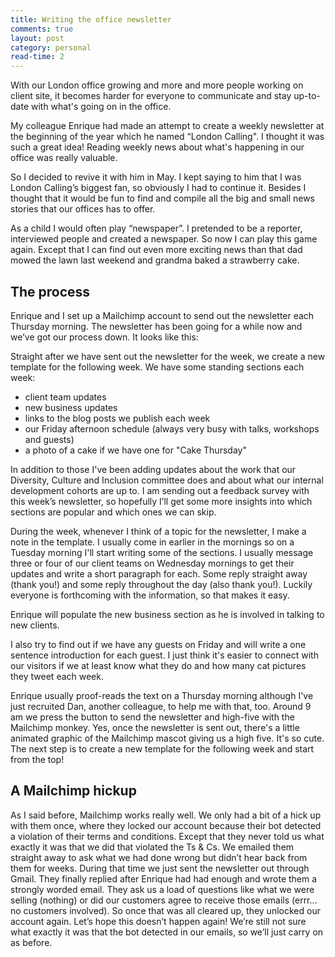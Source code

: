 ```yaml
---
title: Writing the office newsletter
comments: true
layout: post
category: personal
read-time: 2
---
```


With our London office growing and more and more people working on client site, it becomes harder for everyone to communicate and stay up-to-date with what's going on in the office.

My colleague Enrique had made an attempt to create a weekly newsletter at the beginning of the year which he named “London Calling".  I thought it was such a great idea! Reading weekly news about what's happening in our office was really valuable.

<!--break-->

So I decided to revive it with him in May. I kept saying to him that I was London Calling’s biggest fan, so obviously I  had to continue it. Besides I thought that it would be fun to find and compile all the big and small news stories that our offices has to offer.

As a child I would often play “newspaper”.  I pretended to be a reporter, interviewed people and created a newspaper. So now I can play this game again. Except that I can find out even more exciting news than that dad mowed the lawn last weekend and grandma baked a strawberry cake.

## The process

Enrique and I set up a Mailchimp account to send out the newsletter each Thursday morning. The newsletter has been going for a while now and we’ve got our process down. It looks like this:

Straight after we have sent out the newsletter for the week, we create a new template for the following week. We have some standing sections each week:

- client team updates
- new business updates
- links to the blog posts we publish each week
- our Friday afternoon schedule (always very busy with talks, workshops and guests)
- a photo of a cake if we have one for "Cake Thursday"

In addition to those I've been adding updates about the work that our Diversity, Culture and Inclusion committee does and about what our internal development cohorts are up to. I am sending out a feedback survey with this week’s newsletter, so hopefully I’ll get some more insights into which sections are popular and which ones we can skip.

During the week, whenever I think of a topic for the newsletter, I make a note in the template. I usually come in earlier in the mornings so on a Tuesday morning I'll start writing some of the sections. I usually message three or four of our client teams on Wednesday mornings to get their updates and write a short paragraph for each. Some reply straight away (thank you!) and some reply throughout the day (also thank you!). Luckily everyone is forthcoming with the information, so that makes it easy.

Enrique will populate the new business section as he is involved in talking to new clients.

I also try to find out if we have any guests on Friday and will write a one sentence introduction for each guest. I just think it's easier to connect with our visitors if we at least know what they do and how many cat pictures they tweet each week.

Enrique usually proof-reads the text on a Thursday morning although I've just recruited Dan, another colleague, to help me with that, too. Around 9 am we press the button to send the newsletter and high-five with the Mailchimp monkey. Yes, once the newsletter is sent out, there's a little animated graphic of the Mailchimp mascot giving us a high five. It's so cute. The next step is to create a new template for the following week and start from the top!

## A Mailchimp hickup

As I said before, Mailchimp works really well. We only had a bit of a hick up with them once, where they locked our account because their bot detected a violation of their terms and conditions. Except that they never told us what exactly it was that we did that violated the Ts & Cs. We emailed them straight away to ask what we had done wrong but didn’t hear back from them for weeks. During that time we just sent the newsletter out through Gmail. They finally replied after Enrique had had enough and wrote them a strongly worded email. They ask us a load of questions like what we were selling (nothing) or did our customers agree to receive those emails (errr… no customers involved). So once that was all cleared up, they unlocked our account again. Let’s hope this doesn’t happen again! We’re still not sure what exactly it was that the bot detected in our emails, so we’ll just carry on as before.











